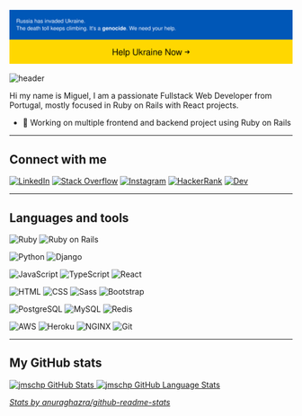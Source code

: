 <!-- markdownlint-disable-next-line MD041 -->
[![Stand With Ukraine](https://raw.githubusercontent.com/vshymanskyy/StandWithUkraine/main/banner2-direct.svg)](https://vshymanskyy.github.io/StandWithUkraine)

![header](https://capsule-render.vercel.app/api?type=waving&color=auto&text=Hello%20World!&fontSize=40&fontColor=ffffff)

Hi my name is Miguel, I am a passionate Fullstack Web Developer from Portugal, mostly focused in Ruby on Rails with React projects.

- 🔭 Working on multiple frontend and backend project using Ruby on Rails

---

## Connect with me

[![LinkedIn][linkedin_badge]][linkedin_link] [![Stack Overflow][stack_overflow_badge]][stack_overflow_link] [![Instagram][instagram_badge]][instagram_link] [![HackerRank][hacker_rank_badge]][hacker_rank_link] [![Dev][dev_badge]][dev_link]

---

## Languages and tools

![Ruby][ruby_badge] ![Ruby on Rails][ruby_on_rails_badge]

![Python][python_badge] ![Django][django_badge]

![JavaScript][javascript_badge] ![TypeScript][typescript_badge] ![React][react_badge]

![HTML][html_badge] ![CSS][css_img] ![Sass][sass_badge] ![Bootstrap][bootstrap_badge]

![PostgreSQL][postgresql_badge] ![MySQL][mysql_badge] ![Redis][redis_badge]

![AWS][aws_badge] ![Heroku][heroku_badge] ![NGINX][nginx_badge] ![Git][git_badge]

---

## My GitHub stats

<!-- markdownlint-disable MD033 -->
<a href="#my-github-stats">
  <img src="https://github-readme-stats.vercel.app/api?username=jmschp&show_icons=true&hide_border=true&hide_title=true&theme=radical" alt="jmschp GitHub Stats">
  <img src="https://github-readme-stats.vercel.app/api/top-langs/?username=jmschp&layout=compact&langs_count=8&hide_border=true&hide_title=true&theme=radical" alt="jmschp GitHub Language Stats">
</a>
<!-- markdownlint-enable MD033 -->

[*Stats by anuraghazra/github-readme-stats*](https://github.com/anuraghazra/github-readme-stats)

<!-- link references -->
[linkedin_link]: https://www.linkedin.com/in/jmschp/ "LinkedIn"
[stack_overflow_link]: https://stackoverflow.com/users/13783004/miguel-hargreaves-pimenta "Stack Overflow"
[instagram_link]: https://www.instagram.com/jmschp/ "Instagram"
[hacker_rank_link]: https://www.hackerrank.com/jmschp "HackerRank"
[dev_link]: https://dev.to/jmschp "Dev"

<!-- social badge references -->
[dev_badge]: https://img.shields.io/badge/-dev-363D44?style=for-the-badge&logo=dev.to "Dev"
[hacker_rank_badge]: https://img.shields.io/badge/-hacker%20rank-2EC866?style=for-the-badge&logo=hackerrank&logoColor=ffffff "HackerRank"
[instagram_badge]: https://img.shields.io/badge/-instagram-E1306C?style=for-the-badge&logo=instagram&logoColor=ffffff "Instagram"
[linkedin_badge]: https://img.shields.io/badge/-linkedIn-0B66C2?style=for-the-badge&logo=linkedin "LinkedIn"
[stack_overflow_badge]: https://img.shields.io/badge/-stack%20overflow-F2720C?style=for-the-badge&logo=stackoverflow&logoColor=ffffff "Stack Overflow"

<!-- skills badge references -->
[aws_badge]: https://img.shields.io/badge/-aws-ffffff?style=for-the-badge&logo=amazon-aws&logoColor=EC912C "AWS"
[bootstrap_badge]: https://img.shields.io/badge/-bootstrap-ffffff?style=for-the-badge&logo=bootstrap "Bootstrap"
[css_img]: https://img.shields.io/badge/-css-ffffff?style=for-the-badge&logo=css3&logoColor=264DE4 "CSS"
[django_badge]: https://img.shields.io/badge/-django-ffffff?style=for-the-badge&logo=django&logoColor=50BE95 "Django"
[git_badge]: https://img.shields.io/badge/-git-ffffff?style=for-the-badge&logo=git "Git"
[heroku_badge]: https://img.shields.io/badge/-heroku-ffffff?style=for-the-badge&logo=heroku&logoColor=79589F "Heroku"
[html_badge]: https://img.shields.io/badge/-html-ffffff?style=for-the-badge&logo=html5 "HTML"
[javascript_badge]: https://img.shields.io/badge/-javascript-ffffff?style=for-the-badge&logo=javascript "JavaScript"
[mysql_badge]: https://img.shields.io/badge/-mysql-ffffff?style=for-the-badge&logo=mysql "MySQL"
[nginx_badge]: https://img.shields.io/badge/-nginx-ffffff?style=for-the-badge&logo=nginx&logoColor=009639 "NGINX"
[postgresql_badge]: https://img.shields.io/badge/-postgresql-ffffff?style=for-the-badge&logo=postgresql "PostgreSQL"
[python_badge]: https://img.shields.io/badge/-python-ffffff?style=for-the-badge&logo=python "Python"
[react_badge]: https://img.shields.io/badge/-react-ffffff?style=for-the-badge&logo=react "React"
[redis_badge]: https://img.shields.io/badge/-redis-ffffff?style=for-the-badge&logo=redis "Redis"
[ruby_badge]: https://img.shields.io/badge/-ruby-ffffff?style=for-the-badge&logo=ruby&logoColor=CC342D "Ruby"
[ruby_on_rails_badge]: https://img.shields.io/badge/-ruby%20on%20rails-ffffff?style=for-the-badge&logo=rubyonrails&logoColor=C52F24 "Ruby on Rails"
[sass_badge]: https://img.shields.io/badge/-sass-ffffff?style=for-the-badge&logo=sass "SASS"
[typescript_badge]: https://img.shields.io/badge/-typescript-ffffff?style=for-the-badge&logo=typescript "TypeScript"
